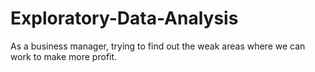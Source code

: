 # Exploratory-Data-Analysis
As a business manager, trying to find out the weak areas where we can work to make more profit.
